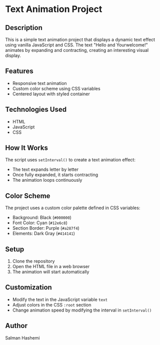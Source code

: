 # Text Animation Project

## Description
This is a simple text animation project that displays a dynamic text effect using vanilla JavaScript and CSS. The text "Hello and Yourwelcome!" animates by expanding and contracting, creating an interesting visual display.

## Features
- Responsive text animation
- Custom color scheme using CSS variables
- Centered layout with styled container

## Technologies Used
- HTML
- JavaScript
- CSS

## How It Works
The script uses `setInterval()` to create a text animation effect:
- The text expands letter by letter
- Once fully expanded, it starts contracting
- The animation loops continuously

## Color Scheme
The project uses a custom color palette defined in CSS variables:
- Background: Black (`#000000`)
- Font Color: Cyan (`#12e6c8`)
- Section Border: Purple (`#a287f4`)
- Elements: Dark Gray (`#414141`)

## Setup
1. Clone the repository
2. Open the HTML file in a web browser
3. The animation will start automatically

## Customization
- Modify the text in the JavaScript variable `text`
- Adjust colors in the CSS `:root` section
- Change animation speed by modifying the interval in `setInterval()`


## Author
Salman Hashemi
